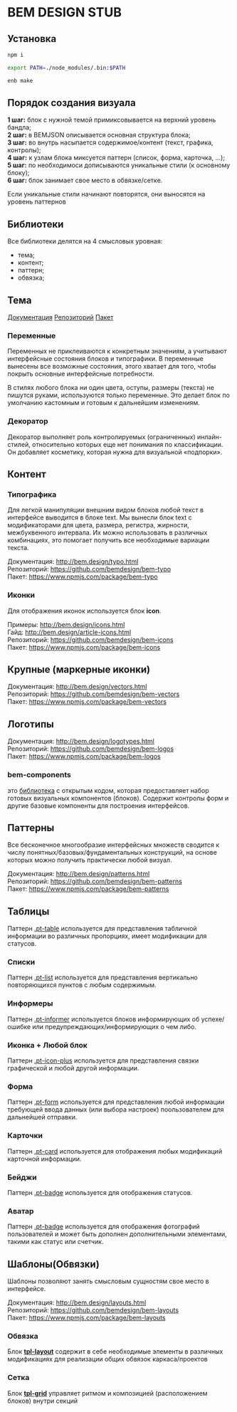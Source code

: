 # BEM DESIGN STUB

## Установка
```bash
npm i
```

```bash
export PATH=./node_modules/.bin:$PATH
```

```bash
enb make
```

## Порядок создания визуала
  **1 шаг:** блок с нужной темой примиксовывается на верхний уровень бандла;  
  **2 шаг:** в BEMJSON описывается основная структура блока;  
  **3 шаг:** во внутрь насыпается содержимое/контент (текст, графика, контролы);  
  **4 шаг:** к узлам блока миксуется паттерн (список, форма, карточка, ...);  
  **5 шаг:** по необходимоси дописываются уникальные стили (к основному блоку);  
  **6 шаг:** блок занимает свое место в обвязке/сетке.  

  Если уникальные стили начинают повторятся, они выносятся на уровень паттернов


## Библиотеки
Все библиотеки делятся на 4 смысловых уровная:
  - тема;
  - контент;
  - паттерн;
  - обвязка;
  

## Тема
[Документация](http://bem.design/themes.html) [Репозиторий](https://github.com/bemdesign/bem-themes) [Пакет](https://www.npmjs.com/package/bem-themes)  

### Переменные

Переменных не приклеиваются к конкретным значениям, а учитывают интерфейсные состояния блоков и типографики. В переменные вынесены все возможные состояния, этого хватает для того, чтобы покрыть основные интерфейсные потребности.

В стилях любого блока ни один цвета, оступы, размеры (текста) не пишутся руками, используются только переменные. Это делает блок по умолчанию кастомным и готовым к дальнейшим изменениям.

### Декоратор

Декоратор выполняет роль контролируемых (ограниченных) инлайн-стилей, относительно которых еще нет понимания по классификации. Он добавляет косметику, которая нужна для визуальной «подпорки».


## Контент
### Типографика

Для легкой манипуляции внешним видом блоков любой текст в интерфейсе выводится в блоке text. Мы вынесли блок text с модификаторами для цвета, размера, регистра, жирности, межбуквенного интервала. Их можно использовать в различных комбинациях, это помогает получить все необходимые вариации текста.

  Документация: http://bem.design/typo.html  
  Репозиторий: https://github.com/bemdesign/bem-typo  
  Пакет: https://www.npmjs.com/package/bem-typo  



### Иконки

Для отображения иконок используется блок **icon**.

  Примеры: http://bem.design/icons.html  
  Гайд: http://bem.design/article-icons.html  
  Репозиторий: https://github.com/bemdesign/bem-icons  
  Пакет: https://www.npmjs.com/package/bem-icons  


## Крупные (маркерные иконки)
  Документация: http://bem.design/vectors.html  
  Репозиторий: https://github.com/bemdesign/bem-vectors  
  Пакет: https://www.npmjs.com/package/bem-vectors  


## Логотипы
  Документация: http://bem.design/logotypes.html  
  Репозиторий: https://github.com/bemdesign/bem-logos  
  Пакет: https://www.npmjs.com/package/bem-logos  

### bem-components
это [библиотека](https://ru.bem.info/platform/libs/bem-components/6.0.0/) с открытым кодом, которая предоставляет набор готовых визуальных компонентов (блоков). Содержит контролы форм и другие базовые компоненты для построения интерфейсов.



## Паттерны

Все бесконечное многообразие интерфейсных множеств сводится к числу понятных/базовых/фундаментальных конструкций, на основе которых можно получить практически любой визуал.

  Документация: http://bem.design/patterns.html  
  Репозиторий: https://github.com/bemdesign/bem-patterns  
  Пакет: https://www.npmjs.com/package/bem-patterns  


## Таблицы
Паттерн [.pt-table](http://bem.design/pt-table.html) используется для представления табличной информации во различных пропорциях, имеет модификации для статусов.

### Списки
Паттерн [.pt-list](http://bem.design/pt-list.html) используется для представления вертикально повторяющихся пунктов с любым содержимым.

### Информеры
Паттерн [.pt-informer](http://bem.design/pt-informer.html) используется блоков информирующих об успехе/ошибке или предупреждающих/информирующих о чем либо.


### Иконка + Любой блок
Паттерн [.pt-icon-plus](http://bem.design/pt-icon-plus.html) используется для представления связки графической и любой другой информации.

### Форма
Паттерн [.pt-form](http://bem.design/pt-form.html) используется для представления любой информации требующей ввода данных (или выбора настроек) поользователем для дальнейшей отправки.

### Карточки
Паттерн [.pt-card](http://bem.design/pt-card.html) используется для отображения любых модификаций карточной информации.

### Бейджи
Паттерн [.pt-badge](http://bem.design/pt-badge.html) используется для отображения статусов.

### Аватар
Паттерн [.pt-badge](http://bem.design/pt-avatar.html) используется для отображения фотографий пользователей и может быть дополнен дополнительными элементами, такими как статус или счетчик.





## Шаблоны(Обвязки)

Шаблоны позволяют занять смысловым сущностям свое место в интерфейсе.

  Документация: http://bem.design/layouts.html  
  Репозиторий: https://github.com/bemdesign/bem-layouts  
  Пакет: https://www.npmjs.com/package/bem-layouts  

### Обвязка

Блок [**tpl-layout**](https://github.com/bemdesign/bem-layouts/tree/master/common.blocks/tpl-layout) содержит в себе необходимые элементы в различных модификациях для реализации общих обвязок каркаса/проектов


### Сетка

Блок [**tpl-grid**](https://github.com/bemdesign/bem-layouts/tree/master/common.blocks/tpl-grid) управляет ритмом и композицией (расположением блоков) внутри секций




